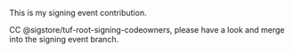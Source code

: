 This is my signing event contribution.

CC @sigstore/tuf-root-signing-codeowners, please have a look
and merge into the signing event branch.